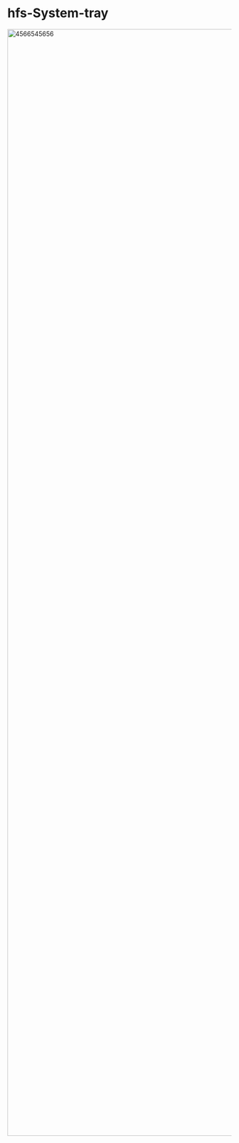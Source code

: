 # hfs-System-tray

<img width="4405" height="2482" alt="4566545656" src="https://github.com/user-attachments/assets/dcb5ae61-0e0d-4535-ae64-5116a0ffeb11" />
